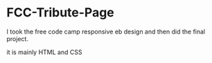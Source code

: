 # FCC-Tribute-Page

I took the free code camp responsive eb design and then did the final project.

it is mainly HTML and CSS
